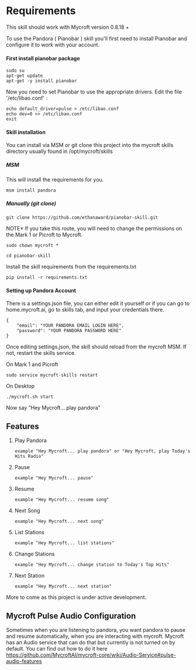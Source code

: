 # Requirements

This skill should work with Mycroft version 0.8.18 +

To use the Pandora ( Pianobar ) skill you'll first need to install Pianobar and configure it to work with your account.

#### First install pianobar package

```
sudo su
apt-get update
apt-get -y install pianobar
```

Now you need to set Pianobar to use the appropriate drivers. Edit the file '/etc/libao.conf' :

```
echo default_driver=pulse > /etc/libao.conf
echo dev=0 >> /etc/libao.conf
exit
```
#### Skill installation
You can install via MSM or git clone this project into the mycroft skills directory usually found in /opt/mycroft/skills

##### MSM
This will install the requirements for you. 

```
msm install pandora
```

##### Manually (git clone)

```
git clone https://github.com/ethanaward/pianobar-skill.git
```
NOTE* If you take this route, you will need to change the permissions on the Mark 1 or Picroft to Mycroft.

```
sudo chown mycroft *
```

```
cd pianobar-skill
```

Install the skill requirements from the requirements.txt

```
pip install -r requirements.txt
```

#### Setting up Pandora Account

There is a settings.json file, you can either edit it yourself or if you can go to home.mycroft.ai, go to skills tab, and input your credentials there.


```
{
    "email": "YOUR PANDORA EMAIL LOGIN HERE",
    "password": "YOUR PANDORA PASSWORD HERE"
}
```

Once editing settings.json, the skill should reload from the mycroft MSM. If not, restart the skills service.

On Mark 1 and Picroft
```
sudo service mycroft-skills restart
```

On Desktop

```
./mycroft.sh start
```

Now say "Hey Mycroft....play pandora"

## Features

1. Play Pandora 
                
       example "Hey Mycroft... play pandora" or "Hey Mycroft, play Today's Hits Radio"

2. Pause 
    
       example "Hey Mycroft... pause"

3. Resume
    
       example "Hey Mycroft... resume song"

4. Next Song
    
       example "Hey Mycroft... next song"

5. List Stations
    
       example "Hey Mycroft... list stations"

6. Change Stations
    
       example "Hey Mycroft... change station to Today's Top Hits"

7. Next Station
       
       example "Hey Mycroft... next station"


More to come as this project is under active development. 

## Mycroft Pulse Audio Configuration
Sometimes when you are listening to pandora, you want pandora to pause and resume automatically, when you are interacting with mycroft. Mycroft has an Audio service that can do that but currently is not turned on by default. You can find out how to do it here https://github.com/MycroftAI/mycroft-core/wiki/Audio-Service#pulse-audio-features
